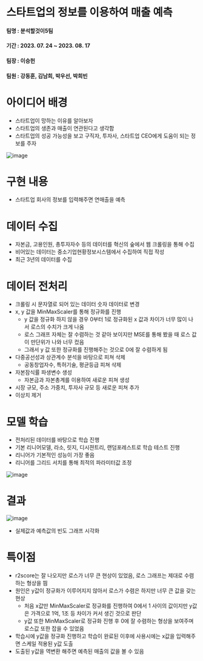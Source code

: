 # 스타트업의 정보를 이용하여 매출 예측

#### 팀명 : 분석할것이5팀

#### 기간 : 2023. 07. 24 ~ 2023. 08. 17

#### 팀장 : 이승헌

#### 팀원 : 강동훈, 김남희, 박우선, 박희빈

# 아이디어 배경
- 스타트업이 망하는 이유를 알아보자
- 스타트업의 생존과 매출이 연관된다고 생각함
- 스타트업의 성공 가능성을 보고 구직자, 투자사, 스타트업 CEO에게 도움이 되는 정보를 주자

![image](https://github.com/SeungHeon3649/sales_prediction/assets/94602281/3e6f3373-7bd7-44b9-af1a-f165931ea5ac)

# 구현 내용
- 스타트업 회사의 정보를 입력해주면 연매출을 예측

# 데이터 수집
- 자본금, 고용인원, 총투자자수 등의 데이터를 혁신의 숲에서 웹 크롤링을 통해 수집
- 비어있는 데이터는 중소기업현황정보시스템에서 수집하여 직접 작성
- 최근 3년의 데이터를 수집

# 데이터 전처리
- 크롤링 시 문자열로 되어 있는 데이터 숫자 데이터로 변경
- x, y 값을 MinMaxScaler를 통해 정규화를 진행
  - y 값을 정규화 하지 않을 경우 0부터 1로 정규화된 x 값과 차이가 너무 많이 나서 로스의 수치가 크게 나옴
  - 로스 그래프 자체는 잘 수렴하는 것 같아 보이지만 MSE를 통해 봤을 때 로스 값이 만단위가 나와 너무 컸음
  - 그래서 y 값 또한 정규화를 진행해주는 것으로 0에 잘 수렴하게 됨
- 다중공선성과 상관계수 분석을 바탕으로 피쳐 삭제
  - 공동창업자수, 특허기술, 평균등급 피쳐 삭제
- 자본잠식률 파생변수 생성
  - 자본금과 자본총계를 이용하여 새로운 피쳐 생성
- 시장 규모, 주소 가중치, 투자사 규모 등 새로운 피쳐 추가
- 이상치 제거

# 모델 학습
- 전처리된 데이터를 바탕으로 학습 진행
- 기본 리니어모델, 라소, 릿지, 디시젼트리, 랜덤포레스트로 학습 테스트 진행
- 리니어가 기본적인 성능이 가장 좋음
- 리니어를 그리드 서치를 통해 최적의 파라미터값 조정

![image](https://github.com/SeungHeon3649/sales_prediction/assets/94602281/7fa70afa-b67e-4f18-bfc8-550ca900a0e0)

# 결과
  
![image](https://github.com/SeungHeon3649/sales_prediction/assets/94602281/dd1be7ff-a9b8-458e-8f3b-fb352b946262)

- 실제값과 예측값의 빈도 그래프 시각화

# 특이점

- r2score는 잘 나오지만 로스가 너무 큰 현상이 있었음, 로스 그래프는 제대로 수렴하는 형상을 띔
- 원인은 y값이 정규화가 이루어지지 않아서 로스가 수렴은 하지만 너무 큰 값을 갖는 현상
  - 처음 x값만 MinMaxScaler로 정규화를 진행하여 0에서 1 사이의 값이지만 y값은 가격으로 1억, 1조 등 차이가 커서 생긴 것으로 판단
  - y값 또한 MinMaxScaler로 정규화 진행 후 0에 잘 수렴하는 형상을 보여주며 로스값 또한 잡을 수 있었음
- 학습시에 y값을 정규화 진행하고 학습이 완료된 이후에 사용시에는 x값을 입력해주면 스케일 적용된 y값 도출
- 도출된 y값을 역변환 해주면 예측된 매출의 값을 볼 수 있음
